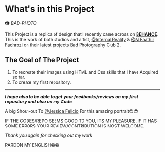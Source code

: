 # What's in this Project

:camera: *BAD-PHOTO* 

This Project is a replica of design that I recently came across on [**BEHANCE**](https://www.behance.net/).
This is the work of both studios and artist, [@Internal Reality](https://www.behance.net/internalreality) & [@M Faathir Fachrozi](https://www.behance.net/mfaathirf) on their latest projects Bad Photography Club 2.

## The Goal of The Project
1. To recreate their images using HTML and Css skills that I have Acquired so far.
2. To create my first repository.

---

***I hope also to be able to get your feedbacks/reviews on my first repository and also on my Code***

A big Shout-out To [@Jessica Felicio](https://unsplash.com/@jekafe ) For this amazing portrait😍😍 

IF THE CODES/REPO SEEMS GOOD TO YOU, ITS MY PLEASURE. IF IT HAS SOME ERRORS YOUR REVIEW/CONTRIBUTION IS MOST WELCOME.

*Thank you again for checking out my work*

PARDON MY ENGLISH😁😁

